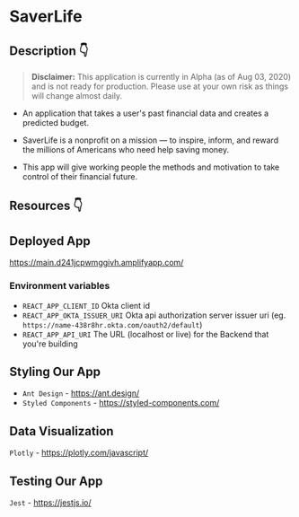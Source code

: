 # SaverLife 

## Description 👇

> **Disclaimer:** This application is currently in Alpha (as of Aug 03, 2020) and is not ready for production. Please use at your own risk as things will change almost daily.

- An application that takes a user's past financial data and creates a predicted budget.

- SaverLife is a nonprofit on a mission — to inspire, inform, and reward the millions of Americans who need help saving money.

- This app will give working people the methods and motivation to take control of their financial future.

## Resources 👇

## Deployed App

https://main.d241jcpwmggivh.amplifyapp.com/

### Environment variables

- `REACT_APP_CLIENT_ID` Okta client id
- `REACT_APP_OKTA_ISSUER_URI` Okta api authorization server issuer uri (eg. `https://name-438r8hr.okta.com/oauth2/default`)
- `REACT_APP_API_URI` The URL (localhost or live) for the Backend that you're building


## Styling Our App

- `Ant Design` - https://ant.design/
- `Styled Components` - https://styled-components.com/


## Data Visualization 

`Plotly` - https://plotly.com/javascript/

## Testing Our App

`Jest` - https://jestjs.io/

